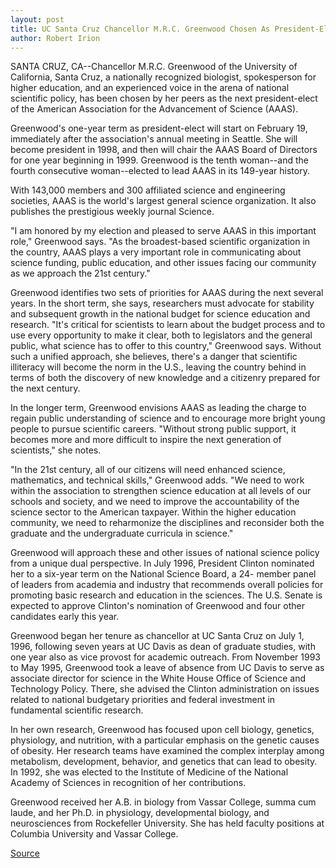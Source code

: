 ```yaml
---
layout: post
title: UC Santa Cruz Chancellor M.R.C. Greenwood Chosen As President-Elect Of American Association For The Advancement Of Science
author: Robert Irion
---
```


SANTA CRUZ, CA--Chancellor M.R.C. Greenwood of the University of  California, Santa Cruz, a nationally recognized biologist, spokesperson for  higher education, and an experienced voice in the arena of national scientific  policy, has been chosen by her peers as the next president-elect of the  American Association for the Advancement of Science (AAAS).

Greenwood's one-year term as president-elect will start on February  19, immediately after the association's annual meeting in Seattle. She will  become president in 1998, and then will chair the AAAS Board of Directors  for one year beginning in 1999. Greenwood is the tenth woman--and the  fourth consecutive woman--elected to lead AAAS in its 149-year history.

With 143,000 members and 300 affiliated science and engineering  societies, AAAS is the world's largest general science organization. It also  publishes the prestigious weekly journal Science.

"I am honored by my election and pleased to serve AAAS in this  important role," Greenwood says. "As the broadest-based scientific  organization in the country, AAAS plays a very important role in  communicating about science funding, public education, and other issues  facing our community as we approach the 21st century."

Greenwood identifies two sets of priorities for AAAS during the next  several years. In the short term, she says, researchers must advocate for  stability and subsequent growth in the national budget for science education  and research. "It's critical for scientists to learn about the budget process  and to use every opportunity to make it clear, both to legislators and the  general public, what science has to offer to this country," Greenwood says.  Without such a unified approach, she believes, there's a danger that  scientific illiteracy will become the norm in the U.S., leaving the country  behind in terms of both the discovery of new knowledge and a citizenry  prepared for the next century.

In the longer term, Greenwood envisions AAAS as leading the charge to  regain public understanding of science and to encourage more bright young  people to pursue scientific careers. "Without strong public support, it  becomes more and more difficult to inspire the next generation of  scientists," she notes.

"In the 21st century, all of our citizens will need enhanced science,  mathematics, and technical skills," Greenwood adds. "We need to work  within the association to strengthen science education at all levels of our  schools and society, and we need to improve the accountability of the  science sector to the American taxpayer. Within the higher education  community, we need to reharmonize the disciplines and reconsider both the  graduate and the undergraduate curricula in science."

Greenwood will approach these and other issues of national science  policy from a unique dual perspective. In July 1996, President Clinton  nominated her to a six-year term on the National Science Board, a 24- member panel of leaders from academia and industry that recommends  overall policies for promoting basic research and education in the sciences.  The U.S. Senate is expected to approve Clinton's nomination of Greenwood  and four other candidates early this year.

Greenwood began her tenure as chancellor at UC Santa Cruz on July 1,  1996, following seven years at UC Davis as dean of graduate studies, with  one year also as vice provost for academic outreach. From November 1993 to  May 1995, Greenwood took a leave of absence from UC Davis to serve as  associate director for science in the White House Office of Science and  Technology Policy. There, she advised the Clinton administration on issues  related to national budgetary priorities and federal investment in  fundamental scientific research.

In her own research, Greenwood has focused upon cell biology,  genetics, physiology, and nutrition, with a particular emphasis on the  genetic causes of obesity. Her research teams have examined the complex  interplay among metabolism, development, behavior, and genetics that can  lead to obesity. In 1992, she was elected to the Institute of Medicine of the  National Academy of Sciences in recognition of her contributions.

Greenwood received her A.B. in biology from Vassar College, summa  cum laude, and her Ph.D. in physiology, developmental biology, and  neurosciences from Rockefeller University. She has held faculty positions at  Columbia University and Vassar College.

[Source](http://www1.ucsc.edu/news_events/press_releases/archive/96-97/01-97/011097-UCSC_Chancellor_Gre.html "Permalink to 011097-UCSC_Chancellor_Gre")

